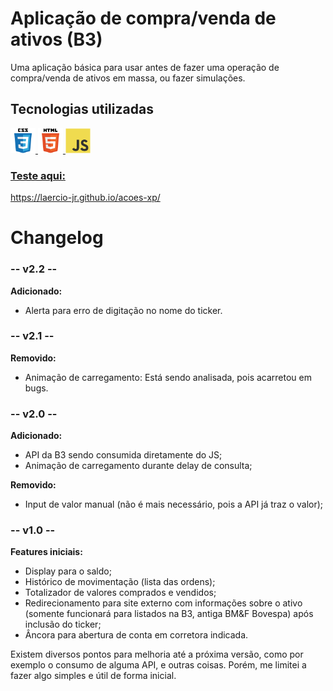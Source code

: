 
# Aplicação de compra/venda de ativos (B3)

Uma aplicação básica para usar antes de fazer uma operação de compra/venda de ativos em massa, ou fazer simulações.

## **Tecnologias utilizadas**  

 <a href="https://www.w3schools.com/css/" target="_blank" rel="noreferrer"> <img src="https://raw.githubusercontent.com/devicons/devicon/master/icons/css3/css3-original-wordmark.svg" alt="css3" width="40" height="40"/> </a>  <a href="https://www.w3.org/html/" target="_blank" rel="noreferrer"> <img src="https://raw.githubusercontent.com/devicons/devicon/master/icons/html5/html5-original-wordmark.svg" alt="html5" width="40" height="40"/> </a><a href="https://developer.mozilla.org/en-US/docs/Web/JavaScript" target="_blank" rel="noreferrer"> <img src="https://raw.githubusercontent.com/devicons/devicon/master/icons/javascript/javascript-original.svg" alt="javascript" width="40" height="40"/> 
 

### Teste aqui: 
 https://laercio-jr.github.io/acoes-xp/

 
 # Changelog 
 ### -- v2.2 --
 
 **Adicionado:**
  - Alerta para erro de digitação no nome do ticker. 
 
 ### -- v2.1 --
 
 **Removido:**
  - Animação de carregamento: 
     Está sendo analisada, pois acarretou em bugs.
 
 ### -- v2.0 --

 **Adicionado:**
  - API da B3 sendo consumida diretamente do JS;
  - Animação de carregamento durante delay de consulta;
 
 **Removido:**
  - Input de valor manual (não é mais necessário, pois a API já traz o valor);
 
 ### -- v1.0 --

 **Features iniciais:**
 - Display para o saldo;
 - Histórico de movimentação (lista das ordens);
 - Totalizador de valores comprados e vendidos;
 - Redirecionamento para site externo com informações sobre o ativo (somente funcionará para listados na B3,
   antiga BM&F Bovespa) após inclusão do ticker;
 - Âncora para abertura de conta em corretora indicada.
 
Existem diversos pontos para melhoria até a próxima versão, como por exemplo o consumo de alguma API, e outras coisas.
Porém, me limitei a fazer algo simples e útil de forma inicial.

 
